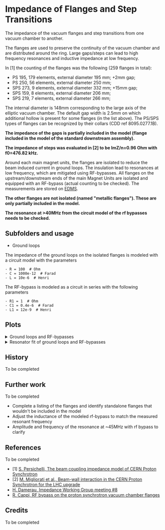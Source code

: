 # Impedance of Flanges and Step Transitions

The impedance of the vacuum flanges and step transitions from one vacuum chamber
to another.

The flanges are used to preserve the continuity of the vacuum chamber and
are distributed around the ring. Large gaps/steps can lead to high frequency resonances
and inductive impedance at low frequency.

In \[1\] the counting of the flanges was the following (259 flanges in total):

- PS 195, 179 elements, external diameter 195 mm; +2mm gap;
- PS 250, 56 elements, external diameter 250 mm;
- SPS 273, 9 elements, external diameter 332 mm; +15mm gap;
- SPS 159, 8 elements, external diameter 206 mm;
- SPS 219, 7 elements, external diameter 266 mm;

The internal diameter is 148mm corresponding to the large axis of the elliptic vacuum chamber.
The default gap width is 2.5mm on which additional hollow is present for some flanges (in the list above).
The PS/SPS types of flanges can be recognized by their collars (CDD ref 8095.0277.1B).

**The impedance of the gaps is partially included in the model (flange included in the model of the standard downstream assembly).**

**The impedance of steps was evaluated in \[2\] to be ImZ/n=0.96 Ohm with f0=476.82 kHz.**

Around each main magnet units, the flanges are isolated to reduce the beam induced current in ground loops. The insulation
lead to resonances at low frequency, which are mitigated using RF-bypasses. All flanges on the
upstream/downstream ends of the main Magnet Units are isolated and equipped with an RF-bypass (actual counting to be checked).
The measurements are stored on [EDMS](https://edms.cern.ch/ui/#!master/navigator/document?D:100063527:100063527:subDocs).

**The other flanges are not isolated (named "metallic flanges"). These are only partially included in the model.**

**The resonance at >40MHz from the circuit model of the rf bypasses needs to be checked.**

## Subfolders and usage

- Ground loops

The impedance of the ground loops on the isolated flanges is modeled with a circuit model
with the parameters

    - R = 100  # Ohm
    - C = 1000e-12  # Farad
    - L = 10e-6  # Henri

The RF-bypass is modeled as a circuit in series with the following parameters

    - R1 = 1  # Ohm
    - C1 = 0.4e-6  # Farad
    - L1 = 12e-9  # Henri

## Plots

<details>
  <summary>Ground loops and RF-bypasses</summary>
  <img src="ground_loops/circuit_model/abs_impedance.png">
  <img src="ground_loops/circuit_model/abs_impedance_zoom.png">
  <img src="ground_loops/circuit_model/abs_impedance_z_over_n.png">
  <img src="ground_loops/circuit_model/abs_impedance_z_over_n_zoom.png">
</details>

<details>
  <summary>Resonator fit of ground loops and RF-bypasses</summary>
  <img src="ground_loops/Resonators/fitted_impedance_0_bypasses.png">
  <img src="ground_loops/Resonators/fitted_impedance_1_bypasses.png">
  <img src="ground_loops/Resonators/fitted_impedance_2_bypasses.png">
</details>

## History

To be completed

## Further work

To be completed

- Complete a listing of the flanges and identify standalone flanges that wouldn't be included in the model
- Adjust the inductance of the modeled rf-bypass to match the measured resonant frequency
- Amplitude and frequency of the resonance at ~45MHz with rf bypass to clarify

## References

To be completed

- \[1\] [S. Persichelli, The beam coupling impedance model of CERN Proton Synchrotron](https://cds.cern.ch/record/2027523/files/CERN-THESIS-2015-076.pdf)
- \[2\] [M. Migliorati et al., Beam-wall interaction in the CERN Proton Synchrotron for the LHC upgrade](https://journals.aps.org/prab/pdf/10.1103/PhysRevSTAB.16.031001)
- [H. Damerau, Impedance Working Group meeting #8](https://indico.cern.ch/event/616762/contributions/2489490/attachments/1429011/2194449/PSRFBypassesForImpedanceWorkingGroupMeeting.pdf)
- [R. Cappi, RF bypass on the proton synchrotron vacuum chamber flanges](https://cds.cern.ch/record/196669/files/CM-P00059176.pdf)

## Credits

To be completed

